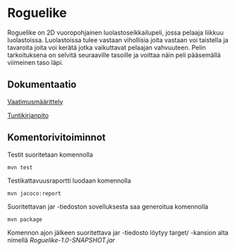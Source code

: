 # Roguelike

Roguelike on 2D vuoropohjainen luolastoseikkailupeli, jossa pelaaja liikkuu luolastoissa. Luolastoissa tulee vastaan vihollisia joita vastaan voi taistella ja tavaroita joita voi kerätä jotka vaikuttavat pelaajan vahvuuteen. Pelin tarkoituksena on selvitä seuraaville tasoille ja voittaa näin peli pääsemällä viimeinen taso läpi.

## Dokumentaatio
[Vaatimusmäärittely](https://github.com/Zentryn/ot-harjoitustyo/blob/master/Roguelike/dokumentaatio/vaatimusmaarittely.md)

[Tuntikirjanpito](https://github.com/Zentryn/ot-harjoitustyo/blob/master/Roguelike/dokumentaatio/tuntikirjanpito.md)

## Komentorivitoiminnot

Testit suoritetaan komennolla
```
mvn test
```


Testikattavuusraportti luodaan komennolla
```
mvn jacoco:report
```


Suoritettavan jar -tiedoston sovelluksesta saa generoitua komennolla
```
mvn package
```
Komennon ajon jälkeen suoritettava jar -tiedosto löytyy target/ -kansion alta nimellä _Roguelike-1.0-SNAPSHOT.jar_
